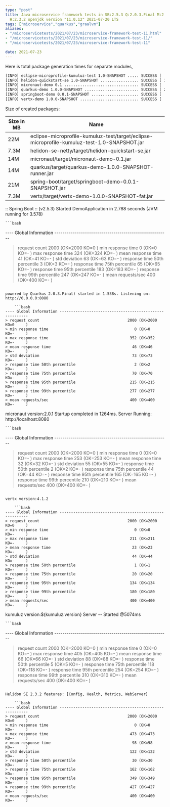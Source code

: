 ```yaml
---
type: "post"
title: Java microservice framework tests in SB:2.5.3 Q:2.0.3.Final M:2.5.9 V:4.1.2
  H:2.3.2 openjdk version "11.0.12" 2021-07-20 LTS
tags: ["microservice","quarkus","graalvm"]
aliases:
- "/microservicetests/2021/07/23/microservice-framework-test-11.html"
- "/microservicetests/2021/07/23/microservice-framework-test-11/"
- "/microservicetests/2021/07/23/microservice-framework-test-11"

date: 2021-07-23
---
```

 
Here is total package generation times for separate modules,
```bash
[INFO] eclipse-microprofile-kumuluz-test 1.0-SNAPSHOT ..... SUCCESS [  4.567 s]
[INFO] helidon-quickstart-se 1.0-SNAPSHOT ................. SUCCESS [ 12.423 s]
[INFO] micronaut-demo 0.1 ................................. SUCCESS [  9.281 s]
[INFO] quarkus-demo 1.0.0-SNAPSHOT ........................ SUCCESS [ 20.917 s]
[INFO] springboot-demo 0.0.1-SNAPSHOT ..................... SUCCESS [  9.287 s]
[INFO] vertx-demo 1.0.0-SNAPSHOT .......................... SUCCESS [  5.263 s]
```
Size of created packages:

| Size in MB |  Name |
|------------|-------|
| 22M | eclipse-microprofile-kumuluz-test/target/eclipse-microprofile-kumuluz-test-1.0-SNAPSHOT.jar |
| 7.3M | helidon-se-netty/target/helidon-quickstart-se.jar |
| 14M | micronaut/target/micronaut-demo-0.1.jar |
| 14M | quarkus/target/quarkus-demo-1.0.0-SNAPSHOT-runner.jar |
| 21M | spring-boot/target/springboot-demo-0.0.1-SNAPSHOT.jar |
| 7.3M | vertx/target/vertx-demo-1.0.0-SNAPSHOT-fat.jar |


:: Spring Boot :: (v2.5.3) Started DemoApplication in 2.788 seconds (JVM running for 3.578)

    ```bash
---- Global Information --------------------------------------------------------
> request count                                       2000 (OK=2000   KO=0     )
> min response time                                      0 (OK=0      KO=-     )
> max response time                                    324 (OK=324    KO=-     )
> mean response time                                    41 (OK=41     KO=-     )
> std deviation                                         63 (OK=63     KO=-     )
> response time 50th percentile                          3 (OK=3      KO=-     )
> response time 75th percentile                         65 (OK=65     KO=-     )
> response time 95th percentile                        183 (OK=183    KO=-     )
> response time 99th percentile                        247 (OK=247    KO=-     )
> mean requests/sec                                    400 (OK=400    KO=-     )
```

powered by Quarkus 2.0.3.Final) started in 1.538s. Listening on: http://0.0.0.0:8080

    ```bash
---- Global Information --------------------------------------------------------
> request count                                       2000 (OK=2000   KO=0     )
> min response time                                      0 (OK=0      KO=-     )
> max response time                                    352 (OK=352    KO=-     )
> mean response time                                    46 (OK=46     KO=-     )
> std deviation                                         73 (OK=73     KO=-     )
> response time 50th percentile                          2 (OK=2      KO=-     )
> response time 75th percentile                         70 (OK=70     KO=-     )
> response time 95th percentile                        215 (OK=215    KO=-     )
> response time 99th percentile                        277 (OK=277    KO=-     )
> mean requests/sec                                    400 (OK=400    KO=-     )
```

micronaut version:2.0.1 Startup completed in 1264ms. Server Running: http://localhost:8080

    ```bash
---- Global Information --------------------------------------------------------
> request count                                       2000 (OK=2000   KO=0     )
> min response time                                      0 (OK=0      KO=-     )
> max response time                                    253 (OK=253    KO=-     )
> mean response time                                    32 (OK=32     KO=-     )
> std deviation                                         55 (OK=55     KO=-     )
> response time 50th percentile                          2 (OK=2      KO=-     )
> response time 75th percentile                         44 (OK=44     KO=-     )
> response time 95th percentile                        165 (OK=165    KO=-     )
> response time 99th percentile                        210 (OK=210    KO=-     )
> mean requests/sec                                    400 (OK=400    KO=-     )
```

vertx version:4.1.2

    ```bash
---- Global Information --------------------------------------------------------
> request count                                       2000 (OK=2000   KO=0     )
> min response time                                      0 (OK=0      KO=-     )
> max response time                                    211 (OK=211    KO=-     )
> mean response time                                    23 (OK=23     KO=-     )
> std deviation                                         44 (OK=44     KO=-     )
> response time 50th percentile                          1 (OK=1      KO=-     )
> response time 75th percentile                         20 (OK=20     KO=-     )
> response time 95th percentile                        134 (OK=134    KO=-     )
> response time 99th percentile                        180 (OK=180    KO=-     )
> mean requests/sec                                    400 (OK=400    KO=-     )
```

kumuluz version:${kumuluz.version} Server -- Started @5074ms

    ```bash
---- Global Information --------------------------------------------------------
> request count                                       2000 (OK=2000   KO=0     )
> min response time                                      0 (OK=0      KO=-     )
> max response time                                    405 (OK=405    KO=-     )
> mean response time                                    66 (OK=66     KO=-     )
> std deviation                                         88 (OK=88     KO=-     )
> response time 50th percentile                          5 (OK=5      KO=-     )
> response time 75th percentile                        118 (OK=118    KO=-     )
> response time 95th percentile                        254 (OK=254    KO=-     )
> response time 99th percentile                        310 (OK=310    KO=-     )
> mean requests/sec                                    400 (OK=400    KO=-     )
```

Helidon SE 2.3.2 features: [Config, Health, Metrics, WebServer]

    ```bash
---- Global Information --------------------------------------------------------
> request count                                       2000 (OK=2000   KO=0     )
> min response time                                      0 (OK=0      KO=-     )
> max response time                                    473 (OK=473    KO=-     )
> mean response time                                    98 (OK=98     KO=-     )
> std deviation                                        122 (OK=122    KO=-     )
> response time 50th percentile                         30 (OK=30     KO=-     )
> response time 75th percentile                        162 (OK=162    KO=-     )
> response time 95th percentile                        349 (OK=349    KO=-     )
> response time 99th percentile                        427 (OK=427    KO=-     )
> mean requests/sec                                    400 (OK=400    KO=-     )
```
